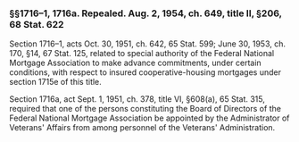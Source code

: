 ### §§1716–1, 1716a. Repealed. Aug. 2, 1954, ch. 649, title II, §206, 68 Stat. 622 ###

Section 1716–1, acts Oct. 30, 1951, ch. 642, 65 Stat. 599; June 30, 1953, ch. 170, §14, 67 Stat. 125, related to special authority of the Federal National Mortgage Association to make advance commitments, under certain conditions, with respect to insured cooperative-housing mortgages under section 1715e of this title.

Section 1716a, act Sept. 1, 1951, ch. 378, title VI, §608(a), 65 Stat. 315, required that one of the persons constituting the Board of Directors of the Federal National Mortgage Association be appointed by the Administrator of Veterans' Affairs from among personnel of the Veterans' Administration.